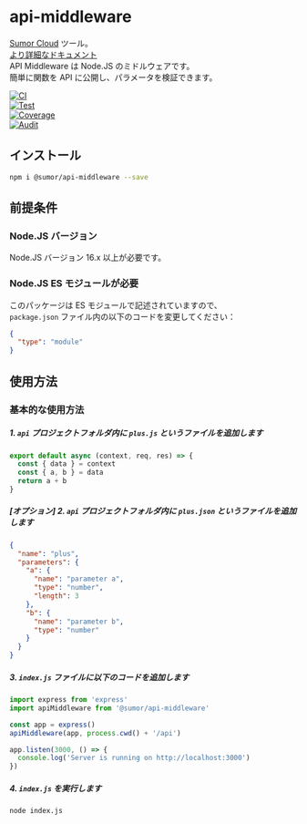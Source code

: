 # api-middleware

[Sumor Cloud](https://sumor.cloud) ツール。  
[より詳細なドキュメント](https://sumor.cloud/api-middleware)  
API Middleware は Node.JS のミドルウェアです。  
簡単に関数を API に公開し、パラメータを検証できます。

[![CI](https://github.com/sumor-cloud/api-middleware/actions/workflows/ci.yml/badge.svg)](https://github.com/sumor-cloud/api-middleware/actions/workflows/ci.yml)  
[![Test](https://github.com/sumor-cloud/api-middleware/actions/workflows/ut.yml/badge.svg)](https://github.com/sumor-cloud/api-middleware/actions/workflows/ut.yml)  
[![Coverage](https://github.com/sumor-cloud/api-middleware/actions/workflows/coverage.yml/badge.svg)](https://github.com/sumor-cloud/api-middleware/actions/workflows/coverage.yml)  
[![Audit](https://github.com/sumor-cloud/api-middleware/actions/workflows/audit.yml/badge.svg)](https://github.com/sumor-cloud/api-middleware/actions/workflows/audit.yml)

## インストール

```bash
npm i @sumor/api-middleware --save
```

## 前提条件

### Node.JS バージョン

Node.JS バージョン 16.x 以上が必要です。

### Node.JS ES モジュールが必要

このパッケージは ES モジュールで記述されていますので、  
`package.json` ファイル内の以下のコードを変更してください：

```json
{
  "type": "module"
}
```

## 使用方法

### 基本的な使用方法

##### 1. `api` プロジェクトフォルダ内に `plus.js` というファイルを追加します

```js
export default async (context, req, res) => {
  const { data } = context
  const { a, b } = data
  return a + b
}
```

##### [オプション] 2. `api` プロジェクトフォルダ内に `plus.json` というファイルを追加します

```json
{
  "name": "plus",
  "parameters": {
    "a": {
      "name": "parameter a",
      "type": "number",
      "length": 3
    },
    "b": {
      "name": "parameter b",
      "type": "number"
    }
  }
}
```

##### 3. `index.js` ファイルに以下のコードを追加します

```javascript
import express from 'express'
import apiMiddleware from '@sumor/api-middleware'

const app = express()
apiMiddleware(app, process.cwd() + '/api')

app.listen(3000, () => {
  console.log('Server is running on http://localhost:3000')
})
```

##### 4. `index.js` を実行します

```bash
node index.js
```